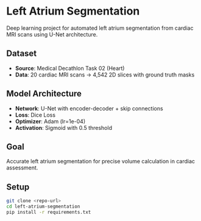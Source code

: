 # Left Atrium Segmentation

Deep learning project for automated left atrium segmentation from cardiac MRI scans using U-Net architecture.

## Dataset

- **Source**: Medical Decathlon Task 02 (Heart)
- **Data**: 20 cardiac MRI scans → 4,542 2D slices with ground truth masks

## Model Architecture

- **Network**: U-Net with encoder-decoder + skip connections
- **Loss**: Dice Loss
- **Optimizer**: Adam (lr=1e-04)
- **Activation**: Sigmoid with 0.5 threshold

## Goal

Accurate left atrium segmentation for precise volume calculation in cardiac assessment.

## Setup

```bash
git clone <repo-url>
cd left-atrium-segmentation
pip install -r requirements.txt
```
